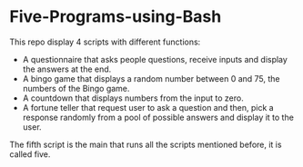 # Five-Programs-using-Bash

This repo display 4 scripts with different functions: 
- A questionnaire that asks people questions, receive inputs and display the answers at the end.
- A bingo game that displays a random number between 0 and 75, the numbers of the Bingo game.
- A countdown that displays numbers from the input to zero.
- A fortune teller that request user to ask a question and then, pick a response randomly from a pool of possible answers and display it to the user.

The fifth script is the main that runs all the scripts mentioned before, it is called five. 

